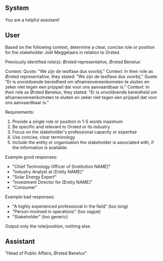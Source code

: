 ## System

You are a helpful assistant!

## User


Based on the following context, determine a clear, concise role or position for the stakeholder Joël Meggelaars in relation to Orsted.

Previously identified role(s): Ørsted representative, Ørsted Benelux

Context:
Quote: "We zijn de testfase dus voorbij."
Context: In their role as Ørsted representative, they stated: "We zijn de testfase dus voorbij."
Quote: "Er is onvoldoende bereidheid om afnameovereenkomsten te sluiten en zeker niet tegen een prijspeil dat voor ons aanvaardbaar is."
Context: In their role as Ørsted Benelux, they stated: "Er is onvoldoende bereidheid om afnameovereenkomsten te sluiten en zeker niet tegen een prijspeil dat voor ons aanvaardbaar is."

Requirements:
1. Provide a single role or position in 1-5 words maximum
2. Be specific and relevant to Orsted or its industry
3. Focus on the stakeholder's professional capacity or expertise
4. Use concise, clear terminology
5. Include the entity or organisation the stakeholder is associated with, if the information is available.

Example good responses:
- "Chief Technology Officer of [Institution NAME]"
- "Industry Analyst at [Entity NAME]"
- "Solar Energy Expert"
- "Investment Director for [Entity NAME]"
- "Consumer"

Example bad responses:
- "A highly experienced professional in the field" (too long)
- "Person involved in operations" (too vague)
- "Stakeholder" (too generic)

Output only the role/position, nothing else.


## Assistant

"Head of Public Affairs, Ørsted Benelux"

